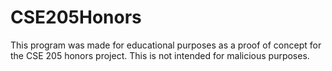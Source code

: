 # CSE205Honors
This program was made for educational purposes as a proof of concept for the CSE 205 honors project.  This is not intended for malicious purposes.

